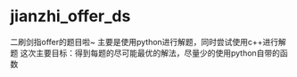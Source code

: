 # jianzhi_offer_ds
二刷剑指offer的题目啦~
主要是使用python进行解题，同时尝试使用c++进行解题
这次主要目标：得到每题的尽可能最优的解法，尽量少的使用python自带的函数
